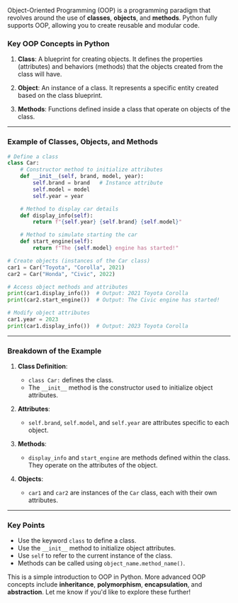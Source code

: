 Object-Oriented Programming (OOP) is a programming paradigm that revolves around the use of **classes**, **objects**, and **methods**. Python fully supports OOP, allowing you to create reusable and modular code.

### Key OOP Concepts in Python

1. **Class**: A blueprint for creating objects. It defines the properties (attributes) and behaviors (methods) that the objects created from the class will have.

2. **Object**: An instance of a class. It represents a specific entity created based on the class blueprint.

3. **Methods**: Functions defined inside a class that operate on objects of the class.

---

### Example of Classes, Objects, and Methods

```python
# Define a class
class Car:
    # Constructor method to initialize attributes
    def __init__(self, brand, model, year):
        self.brand = brand   # Instance attribute
        self.model = model
        self.year = year

    # Method to display car details
    def display_info(self):
        return f"{self.year} {self.brand} {self.model}"

    # Method to simulate starting the car
    def start_engine(self):
        return f"The {self.model} engine has started!"

# Create objects (instances of the Car class)
car1 = Car("Toyota", "Corolla", 2021)
car2 = Car("Honda", "Civic", 2022)

# Access object methods and attributes
print(car1.display_info())  # Output: 2021 Toyota Corolla
print(car2.start_engine())  # Output: The Civic engine has started!

# Modify object attributes
car1.year = 2023
print(car1.display_info())  # Output: 2023 Toyota Corolla
```

---

### Breakdown of the Example

1. **Class Definition**:  
   - `class Car:` defines the class.  
   - The `__init__` method is the constructor used to initialize object attributes.

2. **Attributes**:  
   - `self.brand`, `self.model`, and `self.year` are attributes specific to each object.

3. **Methods**:  
   - `display_info` and `start_engine` are methods defined within the class. They operate on the attributes of the object.

4. **Objects**:  
   - `car1` and `car2` are instances of the `Car` class, each with their own attributes.

---

### Key Points
- Use the keyword `class` to define a class.
- Use the `__init__` method to initialize object attributes.
- Use `self` to refer to the current instance of the class.
- Methods can be called using `object_name.method_name()`.

This is a simple introduction to OOP in Python. More advanced OOP concepts include **inheritance**, **polymorphism**, **encapsulation**, and **abstraction**. Let me know if you'd like to explore these further!